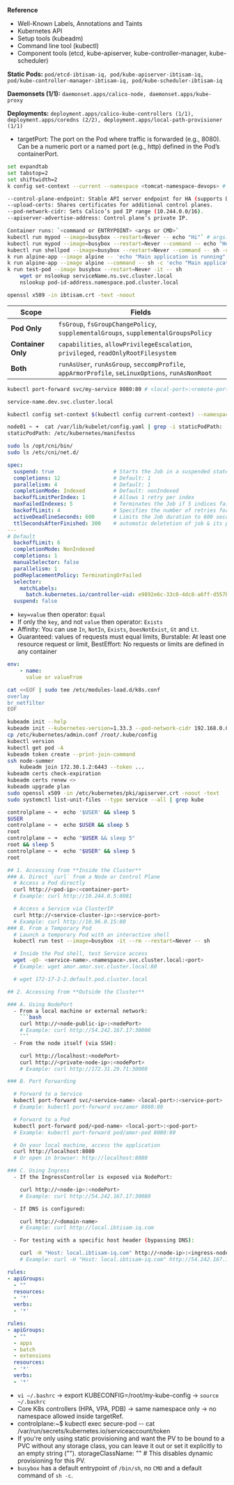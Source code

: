 **Reference**
- Well-Known Labels, Annotations and Taints
- Kubernetes API
- Setup tools (kubeadm)
- Command line tool (kubectl)
- Component tools (etcd, kube-apiserver, kube-controller-manager, kube-scheduler)

**Static Pods:** `pod/etcd-ibtisam-iq, pod/kube-apiserver-ibtisam-iq, pod/kube-controller-manager-ibtisam-iq, pod/kube-scheduler-ibtisam-iq`

**Daemonsets (1/1):** `daemonset.apps/calico-node, daemonset.apps/kube-proxy`

**Deployments:** `deployment.apps/calico-kube-controllers (1/1), deployment.apps/coredns (2/2), deployment.apps/local-path-provisioner (1/1)`

- targetPort: The port on the Pod where traffic is forwarded (e.g., 8080). Can be a numeric port or a named port (e.g., http) defined in the Pod’s containerPort.

```bash
set expandtab
set tabstop=2
set shiftwidth=2
k config set-context --current --namespace <tomcat-namespace-devops> # set the ns permanently
```

```bash
--control-plane-endpoint: Stable API server endpoint for HA (supports DNS or load balancer).
--upload-certs: Shares certificates for additional control planes.
--pod-network-cidr: Sets Calico’s pod IP range (10.244.0.0/16).
--apiserver-advertise-address: Control plane’s private IP.

Container runs: `<command or ENTRYPOINT> <args or CMD>`
kubectl run mypod --image=busybox --restart=Never -- echo "Hi"` # args: ["echo", "Hi"]
kubectl run mypod --image=busybox --restart=Never --command -- echo "Hello from BusyBox"
kubectl run shellpod --image=busybox --restart=Never --command -- sh -c "echo Hello && date" # Using Shell Logic with sh -c
k run alpine-app --image alpine -- 'echo "Main application is running"; sleep 3600' # wrong, you need to open the shell in order to multiple commands
k run alpine-app --image alpine --command -- sh -c 'echo "Main application is running"; sleep 3600' # correct 
k run test-pod --image busybox --restart=Never -it -- sh
    wget or nslookup serviceName.ns.svc.cluster.local
    nslookup pod-id-address.namespace.pod.cluster.local

openssl x509 -in ibtisam.crt -text -noout
```

| Scope              | Fields                                                                             |
| ------------------ | ---------------------------------------------------------------------------------- |
| **Pod Only**       | `fsGroup`, `fsGroupChangePolicy`, `supplementalGroups`, `supplementalGroupsPolicy` |
| **Container Only** | `capabilities`, `allowPrivilegeEscalation`, `privileged`, `readOnlyRootFilesystem` |
| **Both**           | `runAsUser`, `runAsGroup`, `seccompProfile`, `appArmorProfile`, `seLinuxOptions`, `runAsNonRoot`   |

```bash
kubectl port-forward svc/my-service 8080:80 # <local-port>:<remote-port> # open in browser: http://localhost:8080

service-name.dev.svc.cluster.local

kubectl config set-context $(kubectl config current-context) --namespace=prod

node01 ~ ➜  cat /var/lib/kubelet/config.yaml | grep -i staticPodPath:
staticPodPath: /etc/kubernetes/manifestss

sudo ls /opt/cni/bin/
sudo ls /etc/cni/net.d/
```
```yaml
spec:
  suspend: true                   # Starts the Job in a suspended state (default: false)
  completions: 12                 # Default: 1
  parallelism: 4                  # Default: 1
  completionMode: Indexed         # Default: nonIndexed  
  backoffLimitPerIndex: 1         # Allows 1 retry per index
  maxFailedIndexes: 5             # Terminates the Job if 5 indices fail
  backoffLimit: 4                 # Specifies the number of retries for failed Pods (default: 6)
  activeDeadlineSeconds: 600      # Limits the Job duration to 600 seconds    # overrides backoffLimit
  ttlSecondsAfterFinished: 300    # automatic deletetion of job & its pods after completion    # cleanup
---
# Default
  backoffLimit: 6
  completionMode: NonIndexed
  completions: 1
  manualSelector: false
  parallelism: 1
  podReplacementPolicy: TerminatingOrFailed
  selector:
    matchLabels:
      batch.kubernetes.io/controller-uid: e9892e6c-33c0-4dc8-a6ff-d557b9d7a67c
  suspend: false
```
- `key=value` then operator: `Equal`
- If only the `key`, and not `value` then operator: `Exists`
- Affinity: You can use `In`, `NotIn`, `Exists`, `DoesNotExist`, `Gt` and `Lt`.
- Guaranteed: values of requests must equal limits, Burstable: At least one resource request or limit, BestEffort: No requests or limits are defined in any container 
```yaml
env:
    - name:
      value or valueFrom
```
```bash
cat <<EOF | sudo tee /etc/modules-load.d/k8s.conf
overlay
br_netfilter
EOF
```

```bash
kubeadm init --help
kubeadm init --kubernetes-version=1.33.3 --pod-network-cidr 192.168.0.0/16 --ignore-preflight-errors=NumCPU
cp /etc/kubernetes/admin.conf /root/.kube/config
kubectl version
kubectl get pod -A
kubeadm token create --print-join-command
ssh node-summer
    kubeadm join 172.30.1.2:6443 --token ...
kubeadm certs check-expiration
kubeadm certs renew <>
kubeadm upgrade plan
sudo openssl x509 -in /etc/kubernetes/pki/apiserver.crt -noout -text
sudo systemctl list-unit-files --type service --all | grep kube
```
```bash
controlplane ~ ➜  echo '$USER' && sleep 5
$USER
controlplane ~ ➜  echo $USER && sleep 5
root
controlplane ~ ➜  echo "$USER && sleep 5"
root && sleep 5
controlplane ~ ➜  echo "$USER" && sleep 5
root
```


```bash
## 1. Accessing from **Inside the Cluster**
### A. Direct `curl` from a Node or Control Plane
  # Access a Pod directly
  curl http://<pod-ip>:<container-port>
  # Example: curl http://10.244.0.5:8081

  # Access a Service via ClusterIP
  curl http://<service-cluster-ip>:<service-port>
  # Example: curl http://10.96.0.15:80
### B. From a Temporary Pod
  # Launch a temporary Pod with an interactive shell
  kubectl run test --image=busybox -it --rm --restart=Never -- sh

  # Inside the Pod shell, test Service access
  wget -qO- <service-name>.<namespace>.svc.cluster.local:<port>
  # Example: wget amor.amor.svc.cluster.local:80

  # wget 172-17-2-2.default.pod.cluster.local

## 2. Accessing from **Outside the Cluster**

### A. Using NodePort
  - From a local machine or external network:
    ```bash
    curl http://<node-public-ip>:<nodePort>
    # Example: curl http://54.242.167.17:30000
    ```
  - From the node itself (via SSH):

    curl http://localhost:<nodePort>
    curl http://<private-node-ip>:<nodePort>
    # Example: curl http://172.31.29.71:30000

### B. Port Forwarding

  # Forward to a Service
  kubectl port-forward svc/<service-name> <local-port>:<service-port>
  # Example: kubectl port-forward svc/amor 8080:80

  # Forward to a Pod
  kubectl port-forward pod/<pod-name> <local-port>:<pod-port>
  # Example: kubectl port-forward pod/amor-pod 8080:80

  # On your local machine, access the application
  curl http://localhost:8080
  # Or open in browser: http://localhost:8080

### C. Using Ingress
  - If the IngressController is exposed via NodePort:

    curl http://<node-ip>:<nodePort>
    # Example: curl http://54.242.167.17:30080

  - If DNS is configured:

    curl http://<domain-name>
    # Example: curl http://local.ibtisam-iq.com

  - For testing with a specific host header (bypassing DNS):

    curl -H "Host: local.ibtisam-iq.com" http://<node-ip>:<ingress-nodePort>
    # Example: curl -H "Host: local.ibtisam-iq.com" http://54.242.167.17:30080
```

```yaml
rules:
- apiGroups:
  - ""
  resources:
  - '*'
  verbs:
  - '*'

rules:
- apiGroups:
  - ""
  - apps
  - batch
  - extensions
  resources:
  - '*'
  verbs:
  - '*'
```

- `vi ~/.bashrc` → export KUBECONFIG=/root/my-kube-config → `source ~/.bashrc`
- Core K8s controllers (HPA, VPA, PDB) → same namespace only → no namespace allowed inside targetRef.
- controlplane:~$ kubectl exec secure-pod -- cat /var/run/secrets/kubernetes.io/serviceaccount/token
- If you're only using static provisioning and want the PV to be bound to a PVC without any storage class, you can leave it out or set it explicitly to an empty string ("").    storageClassName: ""  # This disables dynamic provisioning for this PV.
- `busybox` has a default entrypoint of `/bin/sh`, no `CMD` and a default command of `sh -c`.

